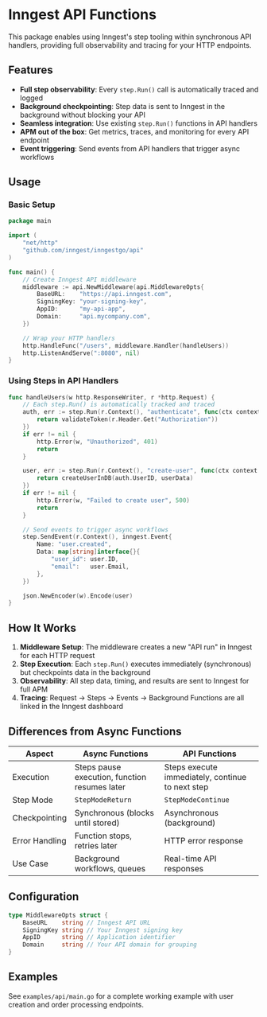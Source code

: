 # Inngest API Functions

This package enables using Inngest's step tooling within synchronous API handlers, providing full observability and tracing for your HTTP endpoints.

## Features

- **Full step observability**: Every `step.Run()` call is automatically traced and logged
- **Background checkpointing**: Step data is sent to Inngest in the background without blocking your API
- **Seamless integration**: Use existing `step.Run()` functions in API handlers
- **APM out of the box**: Get metrics, traces, and monitoring for every API endpoint
- **Event triggering**: Send events from API handlers that trigger async workflows

## Usage

### Basic Setup

```go
package main

import (
    "net/http"
    "github.com/inngest/inngestgo/api"
)

func main() {
    // Create Inngest API middleware
    middleware := api.NewMiddleware(api.MiddlewareOpts{
        BaseURL:    "https://api.inngest.com",
        SigningKey: "your-signing-key",
        AppID:      "my-api-app", 
        Domain:     "api.mycompany.com",
    })

    // Wrap your HTTP handlers
    http.HandleFunc("/users", middleware.Handler(handleUsers))
    http.ListenAndServe(":8080", nil)
}
```

### Using Steps in API Handlers

```go
func handleUsers(w http.ResponseWriter, r *http.Request) {
    // Each step.Run() is automatically tracked and traced
    auth, err := step.Run(r.Context(), "authenticate", func(ctx context.Context) (*AuthResult, error) {
        return validateToken(r.Header.Get("Authorization"))
    })
    if err != nil {
        http.Error(w, "Unauthorized", 401)
        return
    }

    user, err := step.Run(r.Context(), "create-user", func(ctx context.Context) (*User, error) {
        return createUserInDB(auth.UserID, userData)
    })
    if err != nil {
        http.Error(w, "Failed to create user", 500)
        return
    }

    // Send events to trigger async workflows
    step.SendEvent(r.Context(), inngest.Event{
        Name: "user.created",
        Data: map[string]interface{}{
            "user_id": user.ID,
            "email":   user.Email,
        },
    })

    json.NewEncoder(w).Encode(user)
}
```

## How It Works

1. **Middleware Setup**: The middleware creates a new "API run" in Inngest for each HTTP request
2. **Step Execution**: Each `step.Run()` executes immediately (synchronous) but checkpoints data in the background
3. **Observability**: All step data, timing, and results are sent to Inngest for full APM
4. **Tracing**: Request → Steps → Events → Background Functions are all linked in the Inngest dashboard

## Differences from Async Functions

| Aspect | Async Functions | API Functions |
|--------|----------------|---------------|
| Execution | Steps pause execution, function resumes later | Steps execute immediately, continue to next step |
| Step Mode | `StepModeReturn` | `StepModeContinue` |
| Checkpointing | Synchronous (blocks until stored) | Asynchronous (background) |
| Error Handling | Function stops, retries later | HTTP error response |
| Use Case | Background workflows, queues | Real-time API responses |

## Configuration

```go
type MiddlewareOpts struct {
    BaseURL    string // Inngest API URL
    SigningKey string // Your Inngest signing key  
    AppID      string // Application identifier
    Domain     string // Your API domain for grouping
}
```

## Examples

See `examples/api/main.go` for a complete working example with user creation and order processing endpoints.